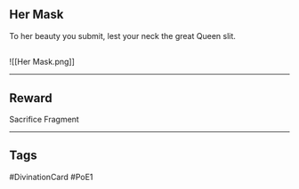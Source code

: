 ## Her Mask
To her beauty you submit,
lest your neck the great Queen slit.
## 
![[Her Mask.png]]

---
## Reward
Sacrifice Fragment

---
## Tags
#DivinationCard
#PoE1